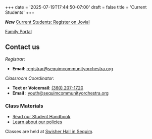 +++
date = '2025-07-19T17:44:50-07:00'
draft = false
title = 'Current Students'
+++

***New*** [Current Students: Register on Jovial](https://jovial.org/pcyo/family)

[Family Portal](https://jovial.org/pcyo/family)

## Contact us

*Registrar*:
- **Email**: registrar@sequimcommunityorchestra.org

*Classroom Coordinator*: 
- **Text or Voicemail**: [(360) 207-1720](tel:+1-360-207-1720)
- **Email** : youth@sequimcommunityorchestra.org

### Class Materials
- [Read our Student Handbook](/PCYO-Family-Handbook_2025-2026.pdf)
- [Learn about our policies](/PCYO-Policies_2025-2026.pdf)

Classes are held at [Swisher Hall in Sequim](https://www.google.com/maps/search/?api=1&query=506%20N%20Blake%20Ave,%20Sequim,%20WA%2098382).
